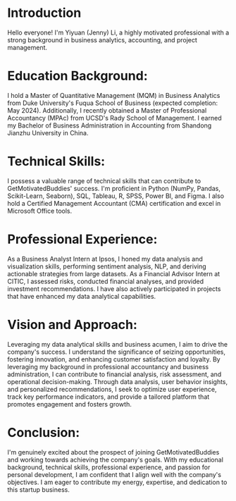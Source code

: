 # Introduction
Hello everyone! I'm Yiyuan (Jenny) Li, a highly motivated professional with a strong background in business analytics, accounting, and project management.


# Education Background: 
I hold a Master of Quantitative Management (MQM) in Business Analytics from Duke University's Fuqua School of Business (expected completion: May 2024). Additionally, I recently obtained a Master of Professional Accountancy (MPAc) from UCSD's Rady School of Management. I earned my Bachelor of Business Administration in Accounting from Shandong Jianzhu University in China.


# Technical Skills: 
I possess a valuable range of technical skills that can contribute to GetMotivatedBuddies' success. I'm proficient in Python (NumPy, Pandas, Scikit-Learn, Seaborn), SQL, Tableau, R, SPSS, Power BI, and Figma. I also hold a Certified Management Accountant (CMA) certification and excel in Microsoft Office tools.

# Professional Experience: 
As a Business Analyst Intern at Ipsos, I honed my data analysis and visualization skills, performing sentiment analysis, NLP, and deriving actionable strategies from large datasets. As a Financial Advisor Intern at CITIC, I assessed risks, conducted financial analyses, and provided investment recommendations. I have also actively participated in projects that have enhanced my data analytical capabilities.

# Vision and Approach: 
Leveraging my data analytical skills and business acumen, I aim to drive the company's success. I understand the significance of seizing opportunities, fostering innovation, and enhancing customer satisfaction and loyalty. By leveraging my background in professional accountancy and business administration, I can contribute to financial analysis, risk assessment, and operational decision-making. Through data analysis, user behavior insights, and personalized recommendations, I seek to optimize user experience, track key performance indicators, and provide a tailored platform that promotes engagement and fosters growth.

# Conclusion: 
I'm genuinely excited about the prospect of joining GetMotivatedBuddies and working towards achieving the company's goals. With my educational background, technical skills, professional experience, and passion for personal development, I am confident that I align well with the company's objectives. I am eager to contribute my energy, expertise, and dedication to this startup business.
